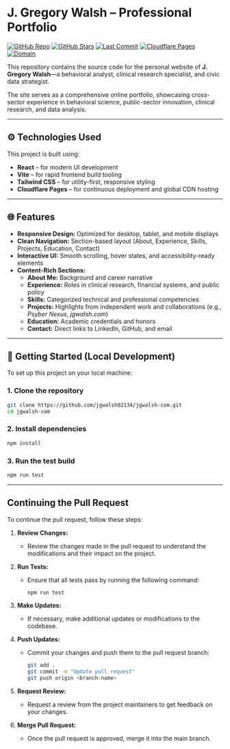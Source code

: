 # J. Gregory Walsh – Professional Portfolio

[![GitHub Repo](https://img.shields.io/badge/GitHub-jgwalsh--com-181717?logo=github&logoColor=white&style=flat-square)](https://github.com/jgwalsh02134/jgwalsh-com)
[![GitHub Stars](https://img.shields.io/github/stars/jgwalsh02134/jgwalsh-com?logo=github&style=flat-square)](https://github.com/jgwalsh02134/jgwalsh-com/stargazers)
[![Last Commit](https://img.shields.io/github/last-commit/jgwalsh02134/jgwalsh-com?logo=github&style=flat-square)](https://github.com/jgwalsh02134/jgwalsh-com/commits/main)
[![Cloudflare Pages](https://img.shields.io/badge/Hosted%20on-Cloudflare%20Pages-F38020?logo=cloudflare&logoColor=white&style=flat-square)](https://pages.cloudflare.com/)
[![Domain](https://img.shields.io/badge/Domain-jgwalsh.com-blue?logo=cloudflare&logoColor=white&style=flat-square)](https://jgwalsh.com)

This repository contains the source code for the personal website of **J. Gregory Walsh**—a behavioral analyst, clinical research specialist, and civic data strategist.

The site serves as a comprehensive online portfolio, showcasing cross-sector experience in behavioral science, public-sector innovation, clinical research, and data analysis.

---

## ⚙️ Technologies Used

This project is built using:

- **React** – for modern UI development  
- **Vite** – for rapid frontend build tooling  
- **Tailwind CSS** – for utility-first, responsive styling  
- **Cloudflare Pages** – for continuous deployment and global CDN hosting  

---

## 🌐 Features

- **Responsive Design:** Optimized for desktop, tablet, and mobile displays  
- **Clean Navigation:** Section-based layout (About, Experience, Skills, Projects, Education, Contact)  
- **Interactive UI:** Smooth scrolling, hover states, and accessibility-ready elements  
- **Content-Rich Sections:**
  - **About Me:** Background and career narrative  
  - **Experience:** Roles in clinical research, financial systems, and public policy  
  - **Skills:** Categorized technical and professional competencies  
  - **Projects:** Highlights from independent work and collaborations (e.g., *Psyber Nexus*, *jgwalsh.com*)  
  - **Education:** Academic credentials and honors  
  - **Contact:** Direct links to LinkedIn, GitHub, and email  

---

## 🚀 Getting Started (Local Development)

To set up this project on your local machine:

### 1. Clone the repository

```bash
git clone https://github.com/jgwalsh02134/jgwalsh-com.git
cd jgwalsh-com
```

### 2. Install dependencies

```bash
npm install
```

### 3. Run the test build

```bash
npm run test
```

---

## Continuing the Pull Request

To continue the pull request, follow these steps:

1. **Review Changes:**
   - Review the changes made in the pull request to understand the modifications and their impact on the project.

2. **Run Tests:**
   - Ensure that all tests pass by running the following command:
     ```bash
     npm run test
     ```

3. **Make Updates:**
   - If necessary, make additional updates or modifications to the codebase.

4. **Push Updates:**
   - Commit your changes and push them to the pull request branch:
     ```bash
     git add .
     git commit -m "Update pull request"
     git push origin <branch-name>
     ```

5. **Request Review:**
   - Request a review from the project maintainers to get feedback on your changes.

6. **Merge Pull Request:**
   - Once the pull request is approved, merge it into the main branch.

